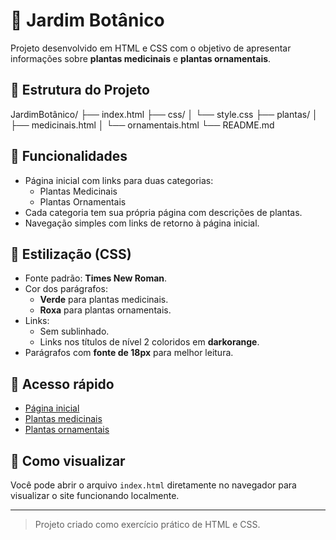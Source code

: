 # 🌿 Jardim Botânico

Projeto desenvolvido em HTML e CSS com o objetivo de apresentar informações sobre **plantas medicinais** e **plantas ornamentais**.

## 📁 Estrutura do Projeto

JardimBotânico/
├── index.html
├── css/
│ └── style.css
├── plantas/
│ ├── medicinais.html
│ └── ornamentais.html
└── README.md

## 🌱 Funcionalidades

- Página inicial com links para duas categorias:
  - Plantas Medicinais
  - Plantas Ornamentais
- Cada categoria tem sua própria página com descrições de plantas.
- Navegação simples com links de retorno à página inicial.

## 🎨 Estilização (CSS)

- Fonte padrão: **Times New Roman**.
- Cor dos parágrafos:
  - **Verde** para plantas medicinais.
  - **Roxa** para plantas ornamentais.
- Links:
  - Sem sublinhado.
  - Links nos títulos de nível 2 coloridos em **darkorange**.
- Parágrafos com **fonte de 18px** para melhor leitura.

## 🔗 Acesso rápido

- [Página inicial](index.html)
- [Plantas medicinais](plantas/medicinais.html)
- [Plantas ornamentais](plantas/ornamentais.html)

## 🚀 Como visualizar

Você pode abrir o arquivo `index.html` diretamente no navegador para visualizar o site funcionando localmente.

---

> Projeto criado como exercício prático de HTML e CSS.
